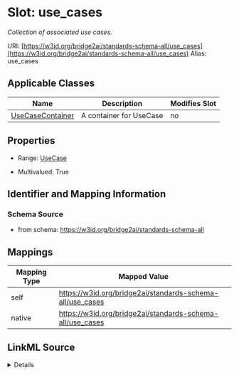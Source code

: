 

# Slot: use_cases 


_Collection of associated use cases._





URI: [https://w3id.org/bridge2ai/standards-schema-all/use_cases](https://w3id.org/bridge2ai/standards-schema-all/use_cases)
Alias: use_cases

<!-- no inheritance hierarchy -->





## Applicable Classes

| Name | Description | Modifies Slot |
| --- | --- | --- |
| [UseCaseContainer](UseCaseContainer.md) | A container for UseCase |  no  |






## Properties

* Range: [UseCase](UseCase.md)

* Multivalued: True




## Identifier and Mapping Information






### Schema Source


* from schema: https://w3id.org/bridge2ai/standards-schema-all




## Mappings

| Mapping Type | Mapped Value |
| ---  | ---  |
| self | https://w3id.org/bridge2ai/standards-schema-all/use_cases |
| native | https://w3id.org/bridge2ai/standards-schema-all/use_cases |




## LinkML Source

<details>
```yaml
name: use_cases
description: Collection of associated use cases.
from_schema: https://w3id.org/bridge2ai/standards-schema-all
rank: 1000
alias: use_cases
domain_of:
- UseCaseContainer
range: UseCase
multivalued: true
inlined: true
inlined_as_list: true

```
</details>